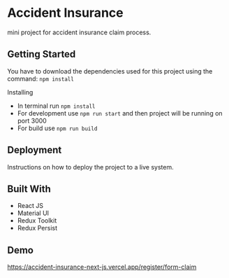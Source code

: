 # Accident Insurance

mini project for accident insurance claim process.

## Getting Started

You have to download the dependencies used for this project using the command: `npm install`

Installing

- In terminal run `npm install`
- For development use `npm run start` and then project will be running on port 3000
- For build use `npm run build`

## Deployment

Instructions on how to deploy the project to a live system.

## Built With

- React JS
- Material UI
- Redux Toolkit
- Redux Persist

## Demo

https://accident-insurance-next-js.vercel.app/register/form-claim
